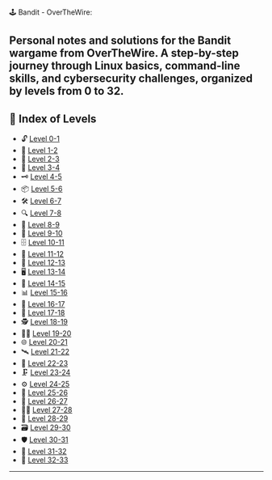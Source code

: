 🕹️ Bandit - OverTheWire:

Personal notes and solutions for the Bandit wargame from OverTheWire. A step-by-step journey through Linux basics, command-line skills, and cybersecurity challenges, organized by levels from 0 to 32.
---

## 📑 Index of Levels

- 🔓 [Level 0-1](Lolo_Apuntes/Linux/Bandit/Level%200.md)
- 🔑 [Level 1-2](Lolo_Apuntes/Linux/Bandit/Level%201.md)
- 📂 [Level 2-3](Lolo_Apuntes/Linux/Bandit/Level%202-3.md)
- 📄 [Level 3-4](Lolo_Apuntes/Linux/Bandit/Level%203-4.md)
- 🗝️ [Level 4-5](Lolo_Apuntes/Linux/Bandit/Level%204-5.md)
- 📦 [Level 5-6](Lolo_Apuntes/Linux/Bandit/Level%205-6.md)
- 🛠️ [Level 6-7](Lolo_Apuntes/Linux/Bandit/Level%206-7.md)
- 🔍 [Level 7-8](Lolo_Apuntes/Linux/Bandit/Level%207-8.md)
- 🧩 [Level 8-9](Lolo_Apuntes/Linux/Bandit/Level%208-9.md)
- 🔐 [Level 9-10](Lolo_Apuntes/Linux/Bandit/Level%209-10.md)
- 🗄️ [Level 10-11](Lolo_Apuntes/Linux/Bandit/Level%2010-11.md)
- 📨 [Level 11-12](Lolo_Apuntes/Linux/Bandit/Level%2011-12.md)
- 🧾 [Level 12-13](Lolo_Apuntes/Linux/Bandit/Level%2012-13.md)
- 🖥️ [Level 13-14](Lolo_Apuntes/Linux/Bandit/Level%2013-14.md)
- 💾 [Level 14-15](Lolo_Apuntes/Linux/Bandit/Level%2014-15.md)
- 📊 [Level 15-16](Lolo_Apuntes/Linux/Bandit/Level%2015-16.md)
- 🔧 [Level 16-17](Lolo_Apuntes/Linux/Bandit/Level%2016-17.md)
- 📡 [Level 17-18](Lolo_Apuntes/Linux/Bandit/Level%2017-18.md)
- 🕵️ [Level 18-19](Lolo_Apuntes/Linux/Bandit/Level%2018-19.md)
- 🧑‍💻 [Level 19-20](Lolo_Apuntes/Linux/Bandit/Level%2019-20.md)
- 🌐 [Level 20-21](Lolo_Apuntes/Linux/Bandit/Level%2020-21.md)
- 🛰️ [Level 21-22](Lolo_Apuntes/Linux/Bandit/Level%2021-22.md)
- 🧱 [Level 22-23](Lolo_Apuntes/Linux/Bandit/Level%2022-23.md)
- 🗜️ [Level 23-24](Lolo_Apuntes/Linux/Bandit/Level%2023-24.md)
- ⚙️ [Level 24-25](Lolo_Apuntes/Linux/Bandit/Level%2024-25.md)
- 🪪 [Level 25-26](Lolo_Apuntes/Linux/Bandit/Level%2025-26.md)
- 📡 [Level 26-27](Lolo_Apuntes/Linux/Bandit/Level%2026-27.md)
- 🧑‍🚀 [Level 27-28](Lolo_Apuntes/Linux/Bandit/Level%2027-28.md)
- 🔦 [Level 28-29](Lolo_Apuntes/Linux/Bandit/Level%2028-29.md)
- 🗃️ [Level 29-30](Lolo_Apuntes/Linux/Bandit/Level%2029-30.md)
- 🛡️ [Level 30-31](Lolo_Apuntes/Linux/Bandit/Level%2030-31.md)
- 🧬 [Level 31-32](Lolo_Apuntes/Linux/Bandit/Level%2031-32.md)
- 🏁 [Level 32-33](Lolo_Apuntes/Linux/Bandit/Level%2032-33.md)

---
